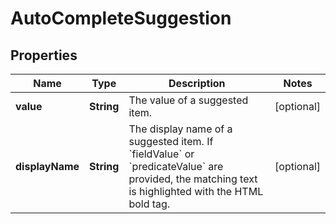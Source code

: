 # AutoCompleteSuggestion

## Properties
Name | Type | Description | Notes
------------ | ------------- | ------------- | -------------
**value** | **String** | The value of a suggested item. |  [optional]
**displayName** | **String** | The display name of a suggested item. If &#x60;fieldValue&#x60; or &#x60;predicateValue&#x60; are provided, the matching text is highlighted with the HTML bold tag. |  [optional]
